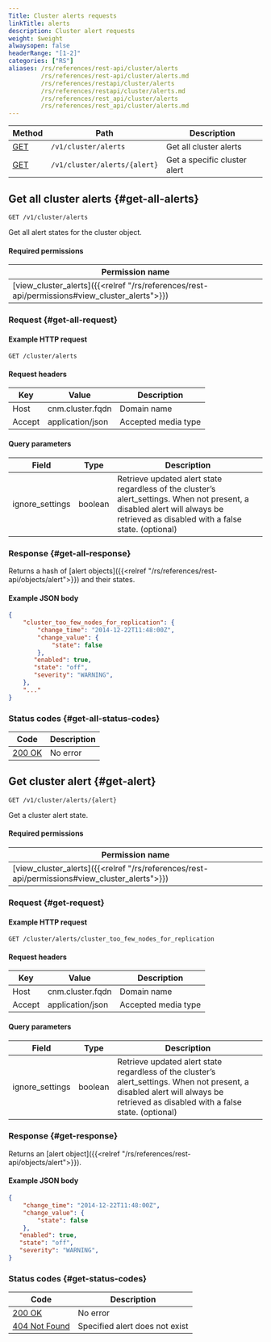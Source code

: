 ```yaml
---
Title: Cluster alerts requests
linkTitle: alerts
description: Cluster alert requests
weight: $weight
alwaysopen: false
headerRange: "[1-2]"
categories: ["RS"]
aliases: /rs/references/rest-api/cluster/alerts
         /rs/references/rest-api/cluster/alerts.md
         /rs/references/restapi/cluster/alerts
         /rs/references/restapi/cluster/alerts.md
         /rs/references/rest_api/cluster/alerts
         /rs/references/rest_api/cluster/alerts.md
---
```


| Method | Path | Description |
|--------|------|-------------|
| [GET](#get-all-alerts) | `/v1/cluster/alerts` | Get all cluster alerts |
| [GET](#get-alert) | `/v1/cluster/alerts/{alert}` | Get a specific cluster alert |

## Get all cluster alerts {#get-all-alerts}

	GET /v1/cluster/alerts

Get all alert states for the cluster object.

#### Required permissions

| Permission name |
|-----------------|
| [view_cluster_alerts]({{<relref "/rs/references/rest-api/permissions#view_cluster_alerts">}}) |

### Request {#get-all-request} 

#### Example HTTP request

	GET /cluster/alerts 

#### Request headers

| Key | Value | Description |
|-----|-------|-------------|
| Host | cnm.cluster.fqdn | Domain name |
| Accept | application/json | Accepted media type |

#### Query parameters

| Field | Type | Description |
|-------|------|-------------|
| ignore_settings | boolean | Retrieve updated alert state regardless of the cluster’s alert_settings. When not present, a disabled alert will always be retrieved as disabled with a false state. (optional) |

### Response {#get-all-response} 

Returns a hash of [alert objects]({{<relref "/rs/references/rest-api/objects/alert">}}) and their states.

#### Example JSON body

```json
{
    "cluster_too_few_nodes_for_replication": {
        "change_time": "2014-12-22T11:48:00Z",
        "change_value": {
            "state": false
        },
       "enabled": true,
       "state": "off",
       "severity": "WARNING",
    },
    "..."
}
```

### Status codes {#get-all-status-codes} 

| Code | Description |
|------|-------------|
| [200 OK](http://www.w3.org/Protocols/rfc2616/rfc2616-sec10.html#sec10.2.1) | No error |

## Get cluster alert {#get-alert}

	GET /v1/cluster/alerts/{alert}

Get a cluster alert state.

#### Required permissions

| Permission name |
|-----------------|
| [view_cluster_alerts]({{<relref "/rs/references/rest-api/permissions#view_cluster_alerts">}}) |

### Request {#get-request} 

#### Example HTTP request

	GET /cluster/alerts/cluster_too_few_nodes_for_replication 

#### Request headers

| Key | Value | Description |
|-----|-------|-------------|
| Host | cnm.cluster.fqdn | Domain name |
| Accept | application/json | Accepted media type |

#### Query parameters

| Field | Type | Description |
|-------|------|-------------|
| ignore_settings | boolean | Retrieve updated alert state regardless of the cluster’s alert_settings. When not present, a disabled alert will always be retrieved as disabled with a false state. (optional) |

### Response {#get-response} 

Returns an [alert object]({{<relref "/rs/references/rest-api/objects/alert">}}).

#### Example JSON body

```json
{
    "change_time": "2014-12-22T11:48:00Z",
    "change_value": {
        "state": false
    },
   "enabled": true,
   "state": "off",
   "severity": "WARNING",
}
```

### Status codes {#get-status-codes} 

| Code | Description |
|------|-------------|
| [200 OK](http://www.w3.org/Protocols/rfc2616/rfc2616-sec10.html#sec10.2.1) | No error |
| [404 Not Found](http://www.w3.org/Protocols/rfc2616/rfc2616-sec10.html#sec10.4.5) | Specified alert does not exist |
